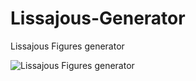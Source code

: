 # Lissajous-Generator
Lissajous Figures generator

![Lissajous Figures generator](https://xfx.net/stackoverflow/lissajous/lissajous-01.png)
